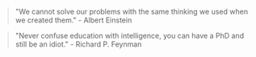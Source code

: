> "We cannot solve our problems with the same thinking we used when we created them." - Albert Einstein


> "Never confuse education with intelligence, you can have a PhD and still be an idiot." - Richard P. Feynman
